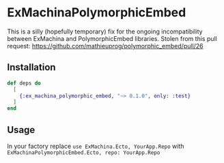 # ExMachinaPolymorphicEmbed

This is a silly (hopefully temporary) fix for the ongoing incompatibility between ExMachina and PolymorphicEmbed libraries.
Stolen from this pull request: https://github.com/mathieuprog/polymorphic_embed/pull/26

## Installation

```elixir
def deps do
  [
    {:ex_machina_polymorphic_embed, "~> 0.1.0", only: :test}
  ]
end
```

## Usage 

In your factory replace `use ExMachina.Ecto, YourApp.Repo` with `ExMachinaPolymorphicEmbed.Ecto, repo: YourApp.Repo`

